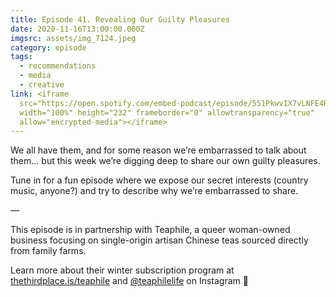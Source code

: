 ```yaml
---
title: Episode 41. Revealing Our Guilty Pleasures
date: 2020-11-16T13:00:00.000Z
imgsrc: assets/img_7124.jpeg
category: episode
tags:
  - recommendations
  - media
  - creative
link: <iframe
  src="https://open.spotify.com/embed-podcast/episode/551PkwvIX7vLNFE4RfK70k"
  width="100%" height="232" frameborder="0" allowtransparency="true"
  allow="encrypted-media"></iframe>
---
```

We all have them, and for some reason we’re embarrassed to talk about them… but this week we’re digging deep to share our own guilty pleasures.

Tune in for a fun episode where we expose our secret interests (country music, anyone?) and try to describe why we’re embarrassed to share.



—⁣⁣⁣

This episode is in partnership with Teaphile, a queer woman-owned business focusing on single-origin artisan Chinese teas sourced directly from family farms.

Learn more about their winter subscription program at [thethirdplace.is/teaphile](https://thethirdplace.is/teaphile) and [@teaphilelife](https://www.instagram.com/teaphilelife/?hl=en) on Instagram 🍃
